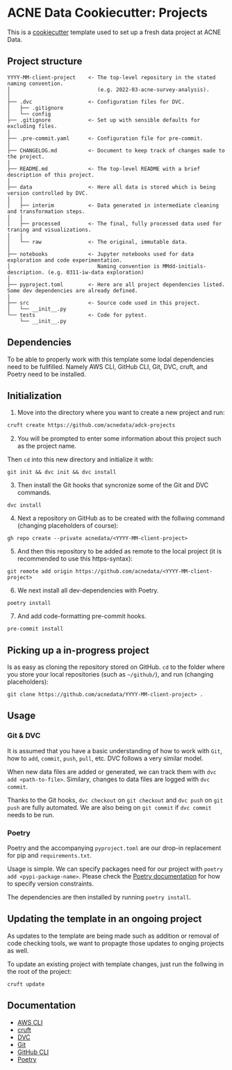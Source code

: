 # ACNE Data Cookiecutter: Projects

This is a [cookiecutter](https://cookiecutter.readthedocs.io/) template used to set up a fresh data project at ACNE
Data.


## Project structure
```
YYYY-MM-client-project    <- The top-level repository in the stated naming convention.
│                            (e.g. 2022-03-acne-survey-analysis).
│
├── .dvc                  <- Configuration files for DVC.
│   ├── .gitignore
│   └── config
├── .gitignore            <- Set up with sensible defaults for excluding files.
│
├── .pre-commit.yaml      <- Configuration file for pre-commit.
│
├── CHANGELOG.md          <- Document to keep track of changes made to the project.
│
├── README.md             <- The top-level README with a brief description of this project.
│
├── data                  <- Here all data is stored which is being version controlled by DVC.
│   │
│   ├── interim           <- Data generated in intermediate cleaning and transformation steps.
│   │
│   ├── processed         <- The final, fully processed data used for traning and visualizations.
│   │
│   └── raw               <- The original, immutable data.
│
├── notebooks             <- Jupyter notebooks used for data exploration and code experimentation.
│                            Naming convention is MMdd-initials-description. (e.g. 0311-iw-data exploration)
│
├── pyproject.toml        <- Here are all project dependencies listed. Some dev dependencies are already defined.
│
├── src                   <- Source code used in this project.
│   └── __init__.py
└── tests                 <- Code for pytest.
    └── __init__.py
```

## Dependencies

To be able to properly work with this template some lodal dependencies need to be fullfilled. Namely AWS CLI,
GitHub CLI, Git, DVC, cruft, and Poetry need to be installed. 


## Initialization

1. Move into the directory where you want to create a new project and run:
```bash
cruft create https://github.com/acnedata/adck-projects
```

2. You will be prompted to enter some information about this project such as the project name. 

Then `cd` into this new directory and initialize it with:
```
git init && dvc init && dvc install
```

3. Then install the Git hooks that syncronize some of the Git and DVC commands.
```
dvc install
```

4. Next a repository on GitHub as to be created with the follwing command (changing placeholders of course):
```
gh repo create --private acnedata/<YYYY-MM-client-project>
```

5. And then this repository to be added as remote to the local project (it is recommended to use this https-syntax):
```
git remote add origin https://github.com/acnedata/<YYYY-MM-client-project>
```

6. We next install all dev-dependencies with Poetry.
```
poetry install
```

7. And add code-formatting pre-commit hooks.
```
pre-commit install
```


## Picking up a in-progress project

Is as easy as cloning the repository stored on GitHub. `cd` to the folder where you store your local repositories
(such as `~/github/`), and run (changing placeholders):
```
git clone https://github.com/acnedata/YYYY-MM-client-project> .
```


## Usage

### Git & DVC

It is assumed that you have a basic understanding of how to work with `Git`, how to `add`, `commit`, `push`, `pull`, etc.
DVC follows a very similar model.

When new data files are added or generated, we can track them with `dvc add <path-to-file>`. Similary, changes to data
files are logged with `dvc commit`.

Thanks to the Git hooks, `dvc checkout` on `git checkout` and `dvc push` on `git push` are fully automated. We are also
being on `git commit` if `dvc commit` needs to be run.

### Poetry

Poetry and the accompanying `pyproject.toml` are our drop-in replacement for pip and `requirements.txt`. 

Usage is simple. We can specify packages need for our project with `poetry add <pypi-package-name>`. Please check the
[Poetry documentation](https://python-poetry.org/docs/dependency-specification/) for how to specify version constraints.

The dependencies are then installed by running `poetry install`.


## Updating the template in an ongoing project

As updates to the template are being made such as addition or removal of code checking tools, we want to propagte those
updates to onging projects as well.

To update an existing project with template changes, just run the follwing in the root of the project:
```
cruft update
```


## Documentation

- [AWS CLI](https://docs.aws.amazon.com/cli/index.html)
- [cruft](https://cruft.github.io/cruft/)
- [DVC](https://dvc.org/doc)
- [Git](https://git-scm.com/doc)
- [GitHub CLI](https://cli.github.com/manual/index)
- [Poetry](https://python-poetry.org/docs/)
